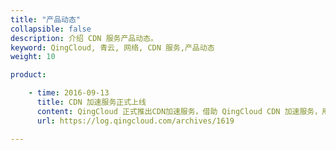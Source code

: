 ```yaml
---
title: "产品动态"
collapsible: false
description: 介绍 CDN 服务产品动态。
keyword: QingCloud, 青云, 网络, CDN 服务,产品动态
weight: 10

product:

    - time: 2016-09-13
      title: CDN 加速服务正式上线
      content: QingCloud 正式推出CDN加速服务，借助 QingCloud CDN 加速服务，用户可以自定义配置 CDN 缓存策略规则、访问规则、防盗链、内容刷新等配置，灵活使用 CDN。此外，QingCloud 还提供省份访问、访问文件次数、流量、带宽等丰富的监控统计，帮助用户时刻了解CDN使用情况。
      url: https://log.qingcloud.com/archives/1619

---
```






